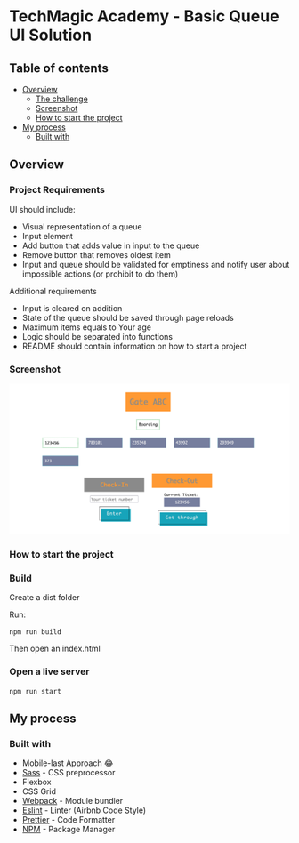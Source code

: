 # TechMagic Academy - Basic Queue UI Solution

## Table of contents

- [Overview](#overview)
  - [The challenge](#project-requirements)
  - [Screenshot](#screenshot)
  - [How to start the project](#how-to-start-the-project)
- [My process](#my-process)
  - [Built with](#built-with)

## Overview

### Project Requirements

UI should include:

- Visual representation of a queue
- Input element
- Add button that adds value in input to the queue
- Remove button that removes oldest item
- Input and queue should be validated for emptiness and notify user about impossible actions (or prohibit to do them)

Additional requirements

- Input is cleared on addition
- State of the queue should be saved through page reloads
- Maximum items equals to Your age
- Logic should be separated into functions
- README should contain information on how to start a project

### Screenshot

![](./project-screenshot.png)

### How to start the project

### Build

Create a dist folder

Run:

```
npm run build
```

Then open an index.html

### Open a live server

```
npm run start
```

## My process

### Built with

- Mobile-last Approach 😂
- [Sass](https://sass-lang.com/) - CSS preprocessor
- Flexbox
- CSS Grid
- [Webpack](https://webpack.js.org/) - Module bundler
- [Eslint](https://eslint.org/) - Linter (Airbnb Code Style)
- [Prettier](https://prettier.io/) - Code Formatter
- [NPM](https://www.npmjs.com/) - Package Manager
